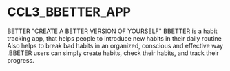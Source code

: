 # CCL3_BBETTER_APP
BETTER "CREATE A BETTER VERSION OF YOURSELF"
BBETTER is a habit tracking app, that helps people to introduce new habits in their daily routine Also helps to break bad habits in an organized, conscious and effective way
.BBETER users can simply create habits, check their habits, and track their progress.
